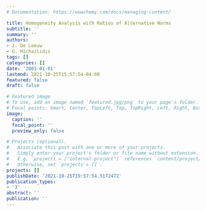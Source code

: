 ```yaml
---
# Documentation: https://wowchemy.com/docs/managing-content/

title: Homogeneity Analysis with Ratios of Alternative Norms
subtitle: ''
summary: ''
authors:
- J. De Leeuw
- G. Michailidis
tags: []
categories: []
date: '2003-01-01'
lastmod: 2021-10-25T15:57:54-04:00
featured: false
draft: false

# Featured image
# To use, add an image named `featured.jpg/png` to your page's folder.
# Focal points: Smart, Center, TopLeft, Top, TopRight, Left, Right, BottomLeft, Bottom, BottomRight.
image:
  caption: ''
  focal_point: ''
  preview_only: false

# Projects (optional).
#   Associate this post with one or more of your projects.
#   Simply enter your project's folder or file name without extension.
#   E.g. `projects = ["internal-project"]` references `content/project/deep-learning/index.md`.
#   Otherwise, set `projects = []`.
projects: []
publishDate: '2021-10-25T19:57:54.517247Z'
publication_types:
- '3'
abstract: ''
publication: ''
---
```

